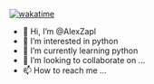 [![wakatime](https://wakatime.com/badge/user/c1379dfd-c1e2-43a0-bc3f-ec1a95e5e816.svg)](https://wakatime.com/@c1379dfd-c1e2-43a0-bc3f-ec1a95e5e816)

- 👋 Hi, I’m @AlexZapl
- 👀 I’m interested in python
- 🌱 I’m currently learning python
- 💞️ I’m looking to collaborate on ...
- 📫 How to reach me ...
